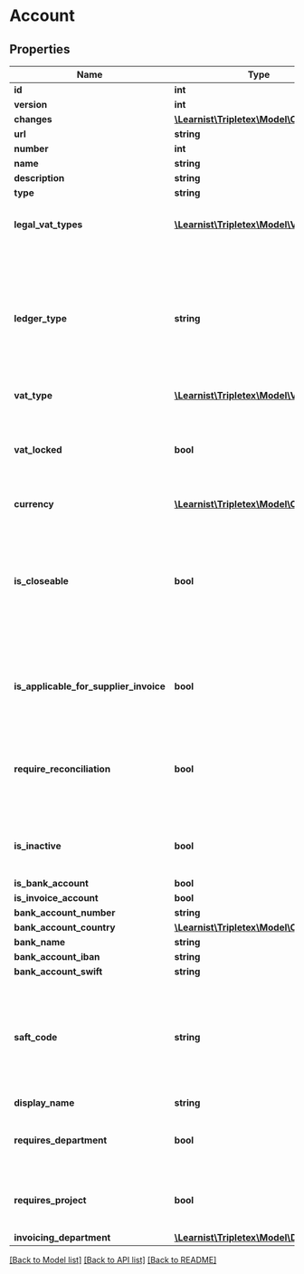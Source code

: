 # Account

## Properties
Name | Type | Description | Notes
------------ | ------------- | ------------- | -------------
**id** | **int** |  | [optional] 
**version** | **int** |  | [optional] 
**changes** | [**\Learnist\Tripletex\Model\Change[]**](Change.md) |  | [optional] 
**url** | **string** |  | [optional] 
**number** | **int** |  | 
**name** | **string** |  | 
**description** | **string** |  | [optional] 
**type** | **string** |  | [optional] 
**legal_vat_types** | [**\Learnist\Tripletex\Model\VatType[]**](VatType.md) | List of legal vat types for this account. | [optional] 
**ledger_type** | **string** | Supported ledger types, default is GENERAL. Only available for customers with the module multiple ledgers. | [optional] 
**vat_type** | [**\Learnist\Tripletex\Model\VatType**](VatType.md) |  | [optional] 
**vat_locked** | **bool** | True if all entries on this account must have the vat type given by vatType. | [optional] 
**currency** | [**\Learnist\Tripletex\Model\Currency**](Currency.md) |  | [optional] 
**is_closeable** | **bool** | True if it should be possible to close entries on this account and it is possible to filter on open entries. | [optional] 
**is_applicable_for_supplier_invoice** | **bool** | True if this account is applicable for supplier invoice registration. | [optional] 
**require_reconciliation** | **bool** | True if this account must be reconciled before the accounting period closure. | [optional] 
**is_inactive** | **bool** | Inactive accounts will not show up in UI lists. | [optional] 
**is_bank_account** | **bool** |  | [optional] 
**is_invoice_account** | **bool** |  | [optional] 
**bank_account_number** | **string** |  | [optional] 
**bank_account_country** | [**\Learnist\Tripletex\Model\Country**](Country.md) |  | [optional] 
**bank_name** | **string** |  | [optional] 
**bank_account_iban** | **string** |  | [optional] 
**bank_account_swift** | **string** |  | [optional] 
**saft_code** | **string** | SAF-T code for account. It will be given a default value based on account number if empty. | [optional] 
**display_name** | **string** |  | [optional] 
**requires_department** | **bool** | Posting against this account requires department. | [optional] 
**requires_project** | **bool** | Posting against this account requires project. | [optional] 
**invoicing_department** | [**\Learnist\Tripletex\Model\Department**](Department.md) |  | [optional] 

[[Back to Model list]](../../README.md#documentation-for-models) [[Back to API list]](../../README.md#documentation-for-api-endpoints) [[Back to README]](../../README.md)

